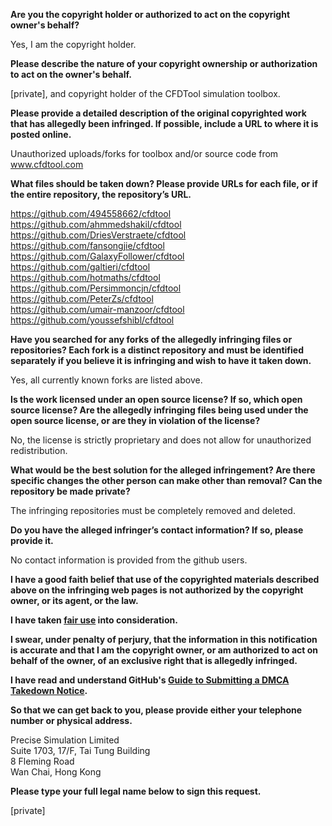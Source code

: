 **Are you the copyright holder or authorized to act on the copyright owner's behalf?**

Yes, I am the copyright holder.

**Please describe the nature of your copyright ownership or authorization to act on the owner's behalf.**

[private], and copyright holder of the CFDTool simulation toolbox.

**Please provide a detailed description of the original copyrighted work that has allegedly been infringed. If possible, include a URL to where it is posted online.**

Unauthorized uploads/forks for toolbox and/or source code from www.cfdtool.com

**What files should be taken down? Please provide URLs for each file, or if the entire repository, the repository’s URL.**

https://github.com/494558662/cfdtool  
https://github.com/ahmmedshakil/cfdtool  
https://github.com/DriesVerstraete/cfdtool  
https://github.com/fansongjie/cfdtool  
https://github.com/GalaxyFollower/cfdtool  
https://github.com/galtieri/cfdtool  
https://github.com/hotmaths/cfdtool  
https://github.com/Persimmoncjn/cfdtool  
https://github.com/PeterZs/cfdtool  
https://github.com/umair-manzoor/cfdtool  
https://github.com/youssefshibl/cfdtool  

**Have you searched for any forks of the allegedly infringing files or repositories? Each fork is a distinct repository and must be identified separately if you believe it is infringing and wish to have it taken down.**

Yes, all currently known forks are listed above.

**Is the work licensed under an open source license? If so, which open source license? Are the allegedly infringing files being used under the open source license, or are they in violation of the license?**

No, the license is strictly proprietary and does not allow for unauthorized redistribution.

**What would be the best solution for the alleged infringement? Are there specific changes the other person can make other than removal? Can the repository be made private?**

The infringing repositories must be completely removed and deleted.

**Do you have the alleged infringer’s contact information? If so, please provide it.**

No contact information is provided from the github users.

**I have a good faith belief that use of the copyrighted materials described above on the infringing web pages is not authorized by the copyright owner, or its agent, or the law.**

**I have taken <a href="https://www.lumendatabase.org/topics/22">fair use</a> into consideration.**

**I swear, under penalty of perjury, that the information in this notification is accurate and that I am the copyright owner, or am authorized to act on behalf of the owner, of an exclusive right that is allegedly infringed.**

**I have read and understand GitHub's <a href="https://docs.github.com/articles/guide-to-submitting-a-dmca-takedown-notice/">Guide to Submitting a DMCA Takedown Notice</a>.**

**So that we can get back to you, please provide either your telephone number or physical address.**

Precise Simulation Limited  
Suite 1703, 17/F, Tai Tung Building  
8 Fleming Road  
Wan Chai, Hong Kong  

**Please type your full legal name below to sign this request.**

[private]  
